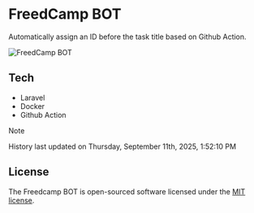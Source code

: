 # FreedCamp BOT

Automatically assign an ID before the task title based on Github Action.

![FreedCamp BOT](https://repository-images.githubusercontent.com/737932867/7d34798b-2680-471c-b089-a78a718d3d6a)

## Tech

- Laravel
- Docker
- Github Action

> [!NOTE]  
> History last updated on Thursday, September 11th, 2025, 1:52:10 PM

## License

The Freedcamp BOT is open-sourced software licensed under the [MIT license](https://opensource.org/licenses/MIT).
